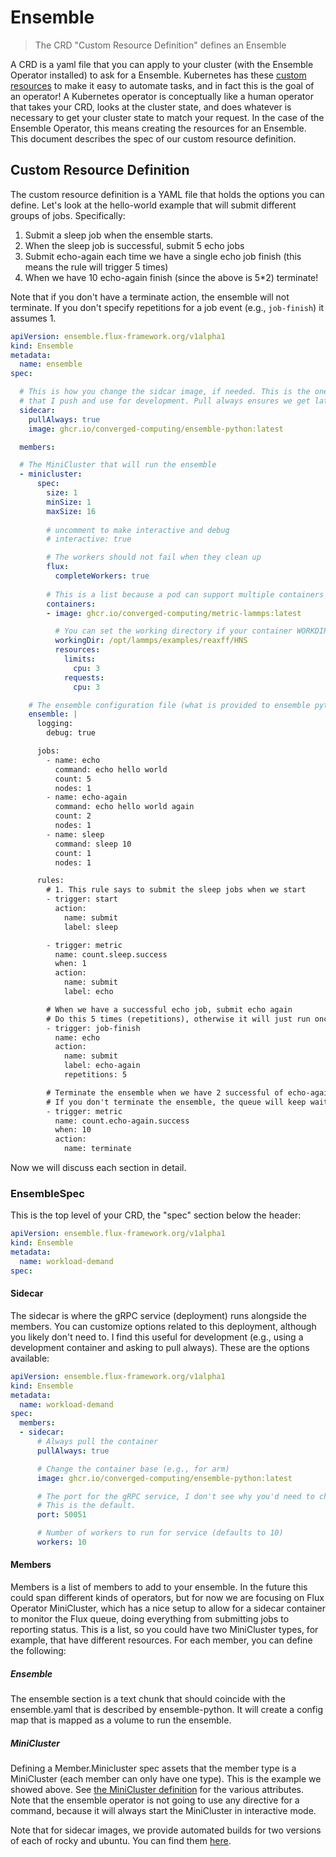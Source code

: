 # Ensemble

> The CRD "Custom Resource Definition" defines an Ensemble

A CRD is a yaml file that you can apply to your cluster (with the Ensemble Operator
installed) to ask for a Ensemble. Kubernetes has these [custom resources](https://kubernetes.io/docs/concepts/extend-kubernetes/api-extension/custom-resources/) to make it easy to automate tasks, and in fact this is the goal of an operator!
A Kubernetes operator is conceptually like a human operator that takes your CRD,
looks at the cluster state, and does whatever is necessary to get your cluster state
to match your request. In the case of the Ensemble Operator, this means creating the resources
for an Ensemble. This document describes the spec of our custom resource definition.

## Custom Resource Definition

The custom resource definition is a YAML file that holds the options you can define. Let's look at the hello-world example that will submit different groups of jobs. Specifically:

1. Submit a sleep job when the ensemble starts.
2. When the sleep job is successful, submit 5 echo jobs
3. Submit echo-again each time we have a single echo job finish (this means the rule will trigger 5 times)
4. When we have 10 echo-again finish (since the above is 5*2) terminate!

Note that if you don't have a terminate action, the ensemble will not terminate. If you don't specify repetitions for a job event (e.g., `job-finish`) it assumes 1.

```yaml
apiVersion: ensemble.flux-framework.org/v1alpha1
kind: Ensemble
metadata:
  name: ensemble
spec:  

  # This is how you change the sidcar image, if needed. This is the one
  # that I push and use for development. Pull always ensures we get latest
  sidecar:
    pullAlways: true
    image: ghcr.io/converged-computing/ensemble-python:latest

  members:

  # The MiniCluster that will run the ensemble
  - minicluster:
      spec:
        size: 1
        minSize: 1
        maxSize: 16
        
        # uncomment to make interactive and debug
        # interactive: true

        # The workers should not fail when they clean up
        flux:
          completeWorkers: true
        
        # This is a list because a pod can support multiple containers
        containers:
        - image: ghcr.io/converged-computing/metric-lammps:latest

          # You can set the working directory if your container WORKDIR is not correct.
          workingDir: /opt/lammps/examples/reaxff/HNS
          resources:
            limits:
              cpu: 3
            requests:
              cpu: 3

    # The ensemble configuration file (what is provided to ensemble python)
    ensemble: |
      logging:
        debug: true

      jobs:
        - name: echo
          command: echo hello world
          count: 5
          nodes: 1
        - name: echo-again
          command: echo hello world again
          count: 2
          nodes: 1
        - name: sleep
          command: sleep 10
          count: 1
          nodes: 1

      rules:
        # 1. This rule says to submit the sleep jobs when we start
        - trigger: start
          action:
            name: submit
            label: sleep

        - trigger: metric
          name: count.sleep.success
          when: 1
          action:
            name: submit
            label: echo

        # When we have a successful echo job, submit echo again
        # Do this 5 times (repetitions), otherwise it will just run once
        - trigger: job-finish
          name: echo
          action:
            name: submit
            label: echo-again
            repetitions: 5

        # Terminate the ensemble when we have 2 successful of echo-again
        # If you don't terminate the ensemble, the queue will keep waiting
        - trigger: metric
          name: count.echo-again.success
          when: 10
          action:
            name: terminate
```

Now we will discuss each section in detail.

### EnsembleSpec

This is the top level of your CRD, the "spec" section below the header:

```yaml
apiVersion: ensemble.flux-framework.org/v1alpha1
kind: Ensemble
metadata:
  name: workload-demand
spec:
```

#### Sidecar

The sidecar is where the gRPC service (deployment) runs alongside the members. You can customize options related
to this deployment, although you likely don't need to. I find this useful for development (e.g., using a development container
and asking to pull always). These are the options available:


```yaml
apiVersion: ensemble.flux-framework.org/v1alpha1
kind: Ensemble
metadata:
  name: workload-demand
spec:
  members:
  - sidecar:
      # Always pull the container
      pullAlways: true

      # Change the container base (e.g., for arm)
      image: ghcr.io/converged-computing/ensemble-python:latest

      # The port for the gRPC service, I don't see why you'd need to change but maybe
      # This is the default.
      port: 50051

      # Number of workers to run for service (defaults to 10)
      workers: 10
```



#### Members

Members is a list of members to add to your ensemble. In the future this could span different kinds of operators,
but for now we are focusing on Flux Operator MiniCluster, which has a nice setup to allow for a sidecar container
to monitor the Flux queue, doing everything from submitting jobs to reporting status. This is a list, so you
could have two MiniCluster types, for example, that have different resources. For each member, you can define the following:

##### Ensemble

The ensemble section is a text chunk that should coincide with the ensemble.yaml that is described by ensemble-python. It will create a config map that is mapped as a volume to run the ensemble.


##### MiniCluster

Defining a Member.Minicluster spec assets that the member type is a MiniCluster (each member can only have one type).
This is the example we showed above. See [the MiniCluster definition](https://flux-framework.org/flux-operator/getting_started/custom-resource-definition.html)
for the various attributes. Note that the ensemble operator is not going to use any directive for a command, because it will always
start the MiniCluster in interactive mode.

Note that for sidecar images, we provide automated builds for two versions of each of rocky and ubuntu.
You can find them [here](https://github.com/converged-computing/ensemble-operator/pkgs/container/ensemble-operator-api).

